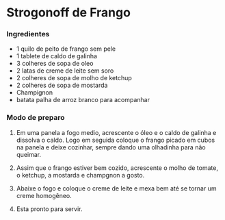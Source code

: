 # Strogonoff de Frango

### Ingredientes

- 1 quilo de peito de frango sem pele
- 1 tablete de caldo de galinha
- 3 colheres de sopa de oleo
- 2 latas de creme de leite sem soro
- 2 colheres de sopa de molho de ketchup
- 2 colheres de sopa de mostarda
- Champignon
- batata palha de arroz branco para acompanhar 

### Modo de preparo

1. Em uma panela a fogo medio, acrescente o óleo e o caldo de galinha e dissolva o caldo. Logo em seguida coloque o frango picado
em cubos na panela e deixe cozinhar, sempre dando uma olhadinha para não queimar.

2. Assim que o frango estiver bem cozido, acrescente o molho de tomate, o ketchup, a mostarda e champgnon a gosto.

3. Abaixe o fogo e coloque o creme de leite e mexa bem até se tornar um creme homogêneo.

4. Esta pronto para servir. 


